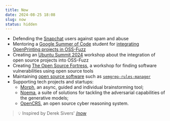 ```yaml
---
title: Now
date: 2024-08-25 18:08
slug: now
status: hidden
---
```


- Defending the [Snapchat](https://www.snapchat.com) users against spam and abuse
- Mentoring a [Google Summer of Code](https://summerofcode.withgoogle.com) student for [integrating OpenPrinting projects in OSS-Fuzz](https://wiki.linuxfoundation.org/gsoc/google-summer-code-2024-openprinting-projects#integrating_c-based_openprinting_projects_in_oss-fuzz_testing)
- Creating an [Ubuntu Summit 2024](https://events.canonical.com/event/51/) workshop about the integration of open source projects into OSS-Fuzz
- Creating [The Open Source Fortress](https://ossfortress.io/), a workshop for finding software vulnerabilities using open source tools
- Maintaining [open source software](/oss) such as [`semgrep-rules-manager`](https://github.com/iosifache/semgrep-rules-manager)
- Supporting tech projects and startups:
	- [Morph](https://trymorph.com/), an async, guided and individual brainstorming tool;
	- [Noema](https://noemaresearch.com), a suite of solutions for tackling the adversarial capabilities of the generative models;
	- [OpenCRS](https://github.com/open-crs), an open source cyber reasoning system.

<blockquote>
💡 Inspired by Derek Sivers' <a href="https://sive.rs/nowff">/now</a>
</blockquote>
